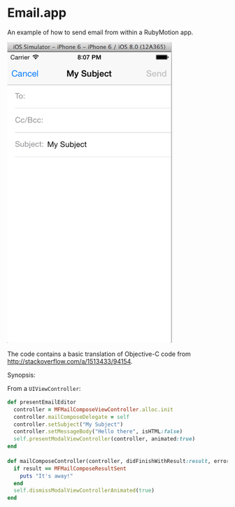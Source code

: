Email.app
=========

An example of how to send email from within a RubyMotion app.

![ScreenShot](screenshot.png)

The code contains a basic translation of Objective-C code from http://stackoverflow.com/a/1513433/94154.

Synopsis:

From a `UIViewController`:

```ruby
def presentEmailEditor
  controller = MFMailComposeViewController.alloc.init
  controller.mailComposeDelegate = self
  controller.setSubject("My Subject")
  controller.setMessageBody("Hello there", isHTML:false)
  self.presentModalViewController(controller, animated:true)
end

def mailComposeController(controller, didFinishWithResult:result, error:error)
  if result == MFMailComposeResultSent
    puts "It's away!"
  end
  self.dismissModalViewControllerAnimated(true)
end
```
